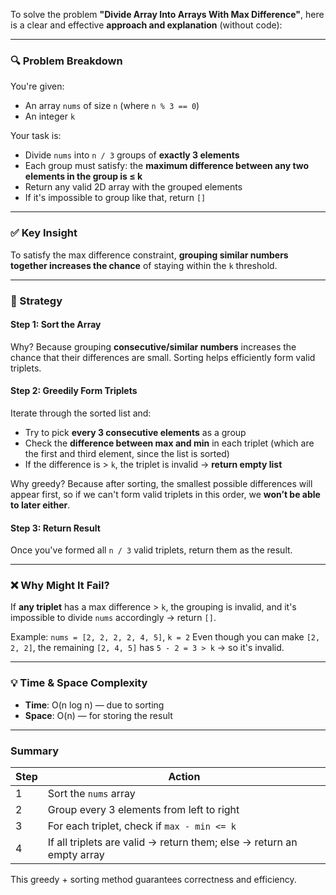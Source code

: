 To solve the problem **"Divide Array Into Arrays With Max Difference"**, here is a clear and effective **approach and explanation** (without code):

---

### 🔍 Problem Breakdown

You're given:

* An array `nums` of size `n` (where `n % 3 == 0`)
* An integer `k`

Your task is:

* Divide `nums` into `n / 3` groups of **exactly 3 elements**
* Each group must satisfy: the **maximum difference between any two elements in the group is ≤ k**
* Return any valid 2D array with the grouped elements
* If it's impossible to group like that, return `[]`

---

### ✅ Key Insight

To satisfy the max difference constraint, **grouping similar numbers together increases the chance** of staying within the `k` threshold.

---

### 🧠 Strategy

#### Step 1: **Sort the Array**

Why? Because grouping **consecutive/similar numbers** increases the chance that their differences are small. Sorting helps efficiently form valid triplets.

#### Step 2: **Greedily Form Triplets**

Iterate through the sorted list and:

* Try to pick **every 3 consecutive elements** as a group
* Check the **difference between max and min** in each triplet (which are the first and third element, since the list is sorted)
* If the difference is > `k`, the triplet is invalid → **return empty list**

Why greedy? Because after sorting, the smallest possible differences will appear first, so if we can't form valid triplets in this order, we **won’t be able to later either**.

#### Step 3: **Return Result**

Once you've formed all `n / 3` valid triplets, return them as the result.

---

### ❌ Why Might It Fail?

If **any triplet** has a max difference > `k`, the grouping is invalid, and it's impossible to divide `nums` accordingly → return `[]`.

Example:
`nums = [2, 2, 2, 2, 4, 5]`, `k = 2`
Even though you can make `[2, 2, 2]`, the remaining `[2, 4, 5]` has `5 - 2 = 3 > k` → so it's invalid.

---

### 💡 Time & Space Complexity

* **Time**: O(n log n) — due to sorting
* **Space**: O(n) — for storing the result

---

### Summary

| Step | Action                                                                |
| ---- | --------------------------------------------------------------------- |
| 1    | Sort the `nums` array                                                 |
| 2    | Group every 3 elements from left to right                             |
| 3    | For each triplet, check if `max - min <= k`                           |
| 4    | If all triplets are valid → return them; else → return an empty array |

This greedy + sorting method guarantees correctness and efficiency.
